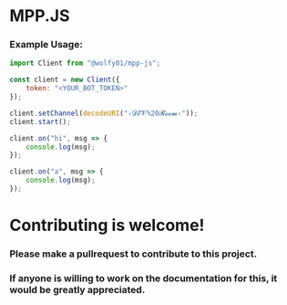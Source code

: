# MPP.JS
### Example Usage:
```js
import Client from "@wolfy01/mpp-js";

const client = new Client({
    token: "<YOUR_BOT_TOKEN>"
});

client.setChannel(decodeURI("✧𝓓𝓔𝓥%20𝓡𝓸𝓸𝓶✧"));
client.start();

client.on("hi", msg => {
    console.log(msg);
});

client.on("a", msg => {
    console.log(msg);
});
```

# Contributing is welcome!
### Please make a pullrequest to contribute to this project.
### If anyone is willing to work on the documentation for this, it would be greatly appreciated.